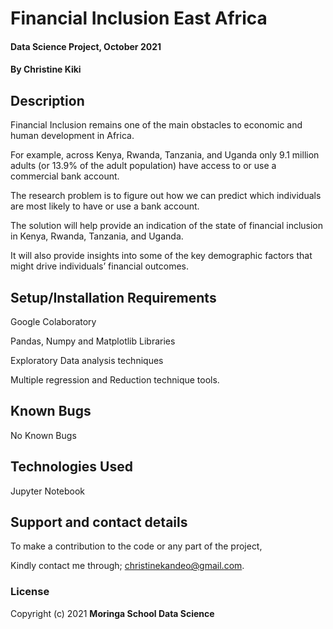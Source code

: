 # 
# Financial Inclusion East Africa

#### Data Science Project, October 2021

#### By **Christine Kiki**

## Description
Financial Inclusion remains one of the main obstacles to economic and human development in Africa. 

For example, across Kenya, Rwanda, Tanzania, and Uganda only 9.1 million adults (or 13.9% of the adult population) have access to or use a commercial bank account. 

The research problem is to figure out how we can predict which individuals are most likely to have or use a bank account. 

The solution will help provide an indication of the state of financial inclusion in Kenya, Rwanda, Tanzania, and Uganda.

It will also provide insights into some of the key demographic factors that might drive individuals’ financial outcomes.

## Setup/Installation Requirements
Google Colaboratory

Pandas, Numpy and Matplotlib Libraries

Exploratory Data analysis techniques

Multiple regression and Reduction technique tools.

## Known Bugs
No Known Bugs

## Technologies Used
Jupyter Notebook

## Support and contact details
To make a contribution to the code or any part of the project, 

Kindly contact me through; christinekandeo@gmail.com.
### License

Copyright (c) 2021 **Moringa School Data Science**
